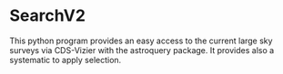 # SearchV2

This python program provides an easy access to the current large sky surveys via CDS-Vizier with the astroquery package.
It provides also a systematic to apply selection.
